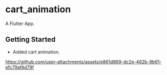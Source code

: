 # cart_animation

A Flutter App.

## Getting Started

- Added cart animation.

https://github.com/user-attachments/assets/e861d869-dc2e-462b-9b61-efc79af4d79f
